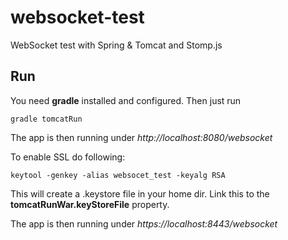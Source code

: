 # websocket-test
WebSocket test with Spring &amp; Tomcat and Stomp.js

## Run
You need **gradle** installed and configured. Then just run

```gradle tomcatRun```

The app is then running under *http://localhost:8080/websocket*

To enable SSL do following:

```keytool -genkey -alias websocet_test -keyalg RSA```

This will create a .keystore file in your home dir. Link this to the
**tomcatRunWar.keyStoreFile** property.

The app is then running under *https://localhost:8443/websocket*
